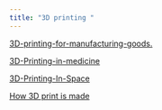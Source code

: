 ```yaml
---
title: "3D printing "
---
```

[3D-printing-for-manufacturing-goods.](Others/3D-printing-for-manufacturing-goods..md)

[3D-Printing-in-medicine](Others/3D-Printing-in-medicine.md)

[3D-Printing-In-Space](Others/3D-Printing-In-Space.md)

[How 3D print is made](Others/How-3D-print-is-made.md)